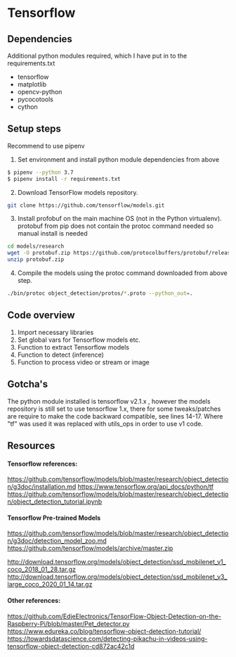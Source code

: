 # Tensorflow

## Dependencies
Additional python modules required, which I have put in to the requirements.txt
- tensorflow
- matplotlib
- opencv-python
- pycocotools
- cython


## Setup steps
Recommend to use pipenv

1. Set environment and install python module dependencies from above
```sh
$ pipenv --python 3.7
$ pipenv install -r requirements.txt
```

2. Download TensorFlow models repository.
```sh
git clone https://github.com/tensorflow/models.git
```

3. Install profobuf on the main machine OS (not in the Python virtualenv).
protobuf from pip does not contain the protoc command needed so manual install is needed
```sh
cd models/research
wget -O protobuf.zip https://github.com/protocolbuffers/protobuf/releases/download/v3.11.4/protoc-3.11.4-linux-x86_64.zip
unzip protobuf.zip
```

4. Compile the models using the protoc command downloaded from above step.
```sh
./bin/protoc object_detection/protos/*.proto --python_out=.
```


## Code overview

1. Import necessary libraries
2. Set global vars for Tensorflow models etc.
3. Function to extract Tensorflow models
4. Function to detect (inference)
5. Function to process video or stream or image


## Gotcha's

The python module installed is tensorflow v2.1.x , however the models repository is still set to use tensorflow 1.x, there for some tweaks/patches are require to make the code backward compatible, see lines 14-17.
Where "tf" was used it was replaced with utils_ops in order to use v1 code.



## Resources

#### Tensorflow references:
https://github.com/tensorflow/models/blob/master/research/object_detection/g3doc/installation.md
https://www.tensorflow.org/api_docs/python/tf
https://github.com/tensorflow/models/blob/master/research/object_detection/object_detection_tutorial.ipynb

#### Tensorflow Pre-trained Models
https://github.com/tensorflow/models/blob/master/research/object_detection/g3doc/detection_model_zoo.md
https://github.com/tensorflow/models/archive/master.zip

http://download.tensorflow.org/models/object_detection/ssd_mobilenet_v1_coco_2018_01_28.tar.gz
http://download.tensorflow.org/models/object_detection/ssd_mobilenet_v3_large_coco_2020_01_14.tar.gz


#### Other references:
https://github.com/EdjeElectronics/TensorFlow-Object-Detection-on-the-Raspberry-Pi/blob/master/Pet_detector.py
https://www.edureka.co/blog/tensorflow-object-detection-tutorial/
https://towardsdatascience.com/detecting-pikachu-in-videos-using-tensorflow-object-detection-cd872ac42c1d
